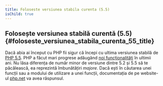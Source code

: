 ```yaml
---
title: Foloseste versiunea stabila curenta (5.5)
isChild: true
---
```


## Folosește versiunea stabilă curentă (5.5) {#foloseste_versiunea_stabila_curenta_55_title}

Dacă abia ai început cu PHP fii sigur că începi cu ultima versiunea stabilă de [PHP 5.5][php-release]. PHP a făcut mari
progrese adăugând [noi funcționalități](#language_highlights) în ultimii ani. Nu lăsa diferența de număr minor de
versiune dintre 5.2 și 5.5 să te păcălească, ea reprezintă îmbunătățiri _majore_. Dacă ești în căutarea unei funcții sau
a modului de utilizare a unei funcții, documentația de pe website-ul [php.net][php-docs] va avea răspunsul.

[php-release]: http://www.php.net/downloads.php
[php-docs]: http://www.php.net/manual/ro/

